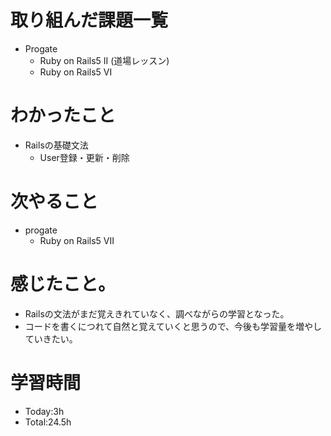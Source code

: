 # 取り組んだ課題一覧
- Progate
  - Ruby on Rails5 II (道場レッスン)
  - Ruby on Rails5 VI

# わかったこと
- Railsの基礎文法
  - User登録・更新・削除

# 次やること
- progate
  - Ruby on Rails5 VII

# 感じたこと。
- Railsの文法がまだ覚えきれていなく、調べながらの学習となった。
- コードを書くにつれて自然と覚えていくと思うので、今後も学習量を増やしていきたい。

# 学習時間
- Today:3h
- Total:24.5h

